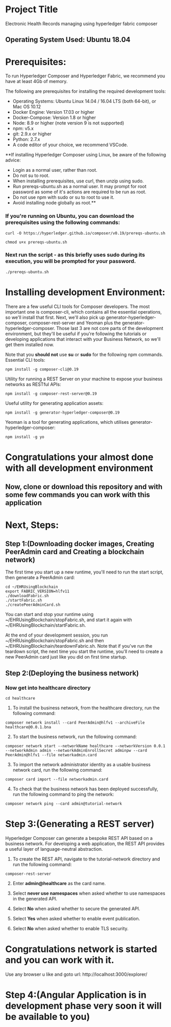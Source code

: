 # Project Title
Electronic Health Records managing using hyperledger fabric composer

## Operating System Used: Ubuntu 18.04

# Prerequisites:
To run Hyperledger Composer and Hyperledger Fabric, we recommend you have at least 4Gb of memory.

The following are prerequisites for installing the required development tools:

* Operating Systems: Ubuntu Linux 14.04 / 16.04 LTS (both 64-bit), or Mac OS 10.12
* Docker Engine: Version 17.03 or higher
* Docker-Compose: Version 1.8 or higher
* Node: 8.9 or higher (note version 9 is not supported)
* npm: v5.x
* git: 2.9.x or higher
* Python: 2.7.x
* A code editor of your choice, we recommend VSCode.

**If installing Hyperledger Composer using Linux, be aware of the following advice:

* Login as a normal user, rather than root.
* Do not su to root.
* When installing prerequisites, use curl, then unzip using sudo.
* Run prereqs-ubuntu.sh as a normal user. It may prompt for root password as some of it's actions are required to be run as root.
* Do not use npm with sudo or su to root to use it.
* Avoid installing node globally as root.**

### If you're running on Ubuntu, you can download the prerequisites using the following commands:
```
curl -O https://hyperledger.github.io/composer/v0.19/prereqs-ubuntu.sh

chmod u+x prereqs-ubuntu.sh
```

### Next run the script - as this briefly uses sudo during its execution, you will be prompted for your password.
```
./prereqs-ubuntu.sh
```

# Installing development Environment:
There are a few useful CLI tools for Composer developers. The most important one is composer-cli, which contains all the essential operations, so we'll install that first. Next, we'll also pick up generator-hyperledger-composer, composer-rest-server and Yeoman plus the generator-hyperledger-composer. Those last 3 are not core parts of the development environment, but they'll be useful if you're following the tutorials or developing applications that interact with your Business Network, so we'll get them installed now.

Note that you **should not** use **su** or **sudo** for the following npm commands.
Essential CLI tools:
```
npm install -g composer-cli@0.19
```
Utility for running a REST Server on your machine to expose your business networks as RESTful APIs:
```
npm install -g composer-rest-server@0.19
```
Useful utility for generating application assets:
```
npm install -g generator-hyperledger-composer@0.19
```
Yeoman is a tool for generating applications, which utilises generator-hyperledger-composer:
```
npm install -g yo
```

# Congratulations your almost done with all development environment

## Now, clone or download this repository and with some few commands you can work with this application

# Next, Steps:

## Step 1:(Downloading docker images, Creating PeerAdmin card and Creating a blockchain network)
The first time you start up a new runtime, you'll need to run the start script, then generate a PeerAdmin card:
```
cd ~/EHRUsingBlockchain
export FABRIC_VERSION=hlfv11
./downloadFabric.sh
./startFabric.sh
./createPeerAdminCard.sh
```
You can start and stop your runtime using ~/EHRUsingBlockchain/stopFabric.sh, and start it again with ~/EHRUsingBlockchain/startFabric.sh.

At the end of your development session, you run ~/EHRUsingBlockchain/stopFabric.sh and then ~/EHRUsingBlockchain/teardownFabric.sh. Note that if you've run the teardown script, the next time you start the runtime, you'll need to create a new PeerAdmin card just like you did on first time startup.

## Step 2:(Deploying the business network)

### Now get into healthcare directory

```
cd healthcare
```

1. To install the business network, from the healthcare directory, run the following command:
```
composer network install --card PeerAdmin@hlfv1 --archiveFile healthcare@0.0.1.bna
```
2. To start the business network, run the following command:
```
composer network start --networkName healthcare --networkVersion 0.0.1 --networkAdmin admin --networkAdminEnrollSecret adminpw --card PeerAdmin@hlfv1 --file networkadmin.card
```
3. To import the network administrator identity as a usable business network card, run the following command:
```
composer card import --file networkadmin.card
```
4. To check that the business network has been deployed successfully, run the following command to ping the network:
```
composer network ping --card admin@tutorial-network
```

# Step 3:(Generating a REST server)
Hyperledger Composer can generate a bespoke REST API based on a business network. For developing a web application, the REST API provides a useful layer of language-neutral abstraction.

1. To create the REST API, navigate to the tutorial-network directory and run the following command:
```
composer-rest-server
```
2. Enter **admin@healthcare** as the card name.

3. Select **never use namespaces** when asked whether to use namespaces in the generated API.

4. Select **No** when asked whether to secure the generated API.

5. Select **Yes** when asked whether to enable event publication.

6. Select **No** when asked whether to enable TLS security.

# Congratulations network is started and you can work with it.
Use any browser u like and goto url:
http://localhost:3000/explorer/

# Step 4:(Angular Application is in development phase very soon it will be available to you)